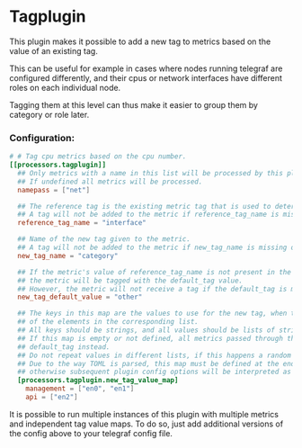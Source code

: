 # Tagplugin

This plugin makes it possible to add a new tag to metrics based on the value of an existing tag.

This can be useful for example in cases where nodes running telegraf are configured differently, and their cpus 
or network interfaces have different roles on each individual node.

Tagging them at this level can thus make it easier to group them by category or role later.


### Configuration:

```toml
# # Tag cpu metrics based on the cpu number.
[[processors.tagplugin]]
  ## Only metrics with a name in this list will be processed by this plugin.
  ## If undefined all metrics will be processed.
  namepass = ["net"]

  ## The reference tag is the existing metric tag that is used to determine the value of the new tag.
  ## A tag will not be added to the metric if reference_tag_name is missing or empty.
  reference_tag_name = "interface"

  ## Name of the new tag given to the metric.
  ## A tag will not be added to the metric if new_tag_name is missing or empty.
  new_tag_name = "category"

  ## If the metric's value of reference_tag_name is not present in the map below, 
  ## the metric will be tagged with the default_tag value.
  ## However, the metric will not receive a tag if the default_tag is missing or empty.
  new_tag_default_value = "other"

  ## The keys in this map are the values to use for the new tag, when the reference tag value matches any
  ## of the elements in the corresponding list.
  ## All keys should be strings, and all values should be lists of strings.
  ## If this map is empty or not defined, all metrics passed through this plugin will be tagged with the 
  ## default_tag instead.
  ## Do not repeat values in different lists, if this happens a random of the matching keys will be used.
  ## Due to the way TOML is parsed, this map must be defined at the end of the plugin definition, 
  ## otherwise subsequent plugin config options will be interpreted as part of this map.
  [processors.tagplugin.new_tag_value_map]
    management = ["en0", "en1"]
    api = ["en2"]
```

It is possible to run multiple instances of this plugin with multiple metrics and independent tag value maps.
To do so, just add additional versions of the config above to your telegraf config file.